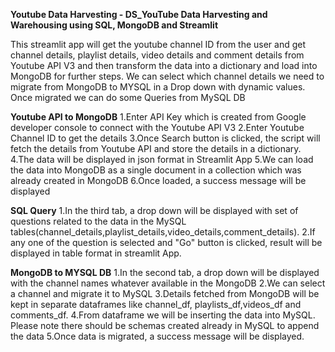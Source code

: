 **Youtube Data Harvesting - DS_YouTube Data Harvesting and Warehousing using SQL, MongoDB and Streamlit** 

This streamlit app will get the youtube channel ID from the user and get channel details, playlist details, video details and comment details from Youtube API V3 and then transform the data into a dictionary and load into MongoDB for further steps.
We can select which channel details we need to migrate from MongoDB to MYSQL in a Drop down with dynamic values.
Once migrated we can do some Queries from MySQL DB

**Youtube API to MongoDB**
1.Enter API Key which is created from Google developer console to connect with the Youtube API V3
2.Enter Youtube Channel ID to get the details
3.Once Search button is clicked, the script will fetch the details from Youtube API and store the details in a dictionary.
4.The data will be displayed in json format in Streamlit App
5.We can load the data into MongoDB as a single document in a collection which was already created in MongoDB
6.Once loaded, a success message will be displayed

**SQL Query**
1.In the third tab, a drop down will be displayed with set of questions related to the data in the MySQL tables(channel_details,playlist_details,video_details,comment_details).
2.If any one of the question is selected and "Go" button is clicked, result will be displayed in table format in streamlit App.

**MongoDB to MYSQL DB**
1.In the second tab, a drop down will be displayed with the channel names whatever available in the MongoDB
2.We can select a channel and migrate it to MySQL
3.Details fetched from MongoDB will be kept in separate dataframes like channel_df, playlists_df,videos_df and comments_df.
4.From dataframe we will be inserting the data into MySQL. Please note there should be schemas created already in MySQL to append the data
5.Once data is migrated, a success message will be displayed.
